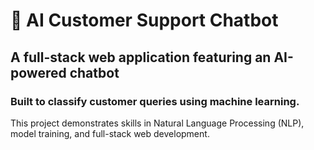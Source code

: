 # 🤖 AI Customer Support Chatbot

## A full-stack web application featuring an AI-powered chatbot

### Built to classify customer queries using machine learning.

This project demonstrates skills in Natural Language Processing (NLP), model training, and full-stack web development.
